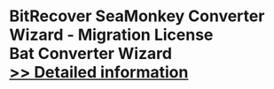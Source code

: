 # BitRecover SeaMonkey Converter Wizard - Migration License<br />Bat Converter Wizard<br />[>> Detailed information](https://secure.shareit.com/shareit/product.html?productid=300982341&affiliateid=200057808)